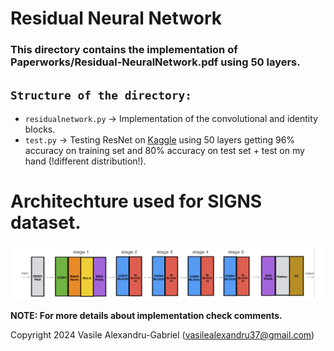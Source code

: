 # Residual Neural Network

### This directory contains the implementation of Paperworks/Residual-NeuralNetwork.pdf using 50 layers.

## `Structure of the directory:`
  * `residualnetwork.py` -> Implementation of the convolutional and identity blocks.
  * `test.py` -> Testing ResNet on [Kaggle](https://www.kaggle.com/code/ayanmaity/hand-sign-resnet/input?select=test_signs.h5) using 50 layers getting 96% accuracy on training set and 80% accuracy on test set + test on my hand (!different distribution!).

# Architechture used for SIGNS dataset.
![](Architecture.png)

**NOTE: For more details about implementation check comments.**

Copyright 2024 Vasile Alexandru-Gabriel (vasilealexandru37@gmail.com)
